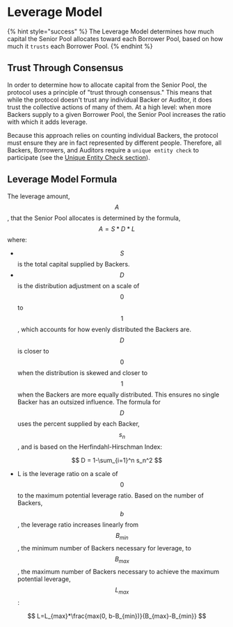 # Leverage Model

{% hint style="success" %}
The Leverage Model determines how much capital the Senior Pool allocates toward each Borrower Pool, based on how much it `trusts` each Borrower Pool.
{% endhint %}

## Trust Through Consensus

In order to determine how to allocate capital from the Senior Pool, the protocol uses a principle of "trust through consensus." This means that while the protocol doesn't trust any individual Backer or Auditor, it does trust the collective actions of many of them. At a high level: when more Backers supply to a given Borrower Pool, the Senior Pool increases the ratio with which it adds leverage.

Because this approach relies on counting individual Backers, the protocol must ensure they are in fact represented by different people. Therefore, all Backers, Borrowers, and Auditors require a `unique entity check` to participate \(see the [Unique Entity Check section](uniqueentitycheck.md)\).

## Leverage Model Formula

The leverage amount, $$A$$, that the Senior Pool allocates is determined by the formula, $$A = S * D * L$$where:

* $$S$$ is the total capital supplied by Backers.
* $$D$$ is the distribution adjustment on a scale of $$0$$ to $$1$$, which accounts for how evenly distributed the Backers are. $$D$$ is closer to $$0$$ when the distribution is skewed and closer to $$1$$ when the Backers are more equally distributed. This ensures no single Backer has an outsized influence. The formula for $$D$$ uses the percent supplied by each Backer, $$s_{n}$$ , and is based on the Herfindahl-Hirschman Index:

$$
D = 1-\sum_{i=1}^n s_n^2
$$

* L is the leverage ratio on a scale of $$0$$ to the maximum potential leverage ratio. Based on the number of Backers, $$b$$, the leverage ratio increases linearly from  $$B_{min}$$ , the minimum number of Backers necessary for leverage, to $$B_{max}$$ , the maximum number of Backers necessary to achieve the maximum potential leverage, $$L_{max}$$:

$$
L=L_{max}*\frac{max(0, b-B_{min})}{B_{max}-B_{min}}
$$



